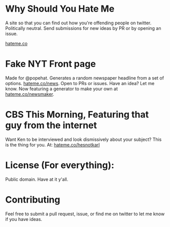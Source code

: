 # Why Should You Hate Me

A site so that you can find out how you're offending people on twitter. Politically neutral. Send submissions for new ideas by PR or by opening an issue.

[hateme.co](http://hateme.co)


# Fake NYT Front page

Made for @popehat. Generates a random newspaper headline from a set of options. [hateme.co/news](http://hateme.co/news). Open to PRs or issues. Have an idea? Let me know. Now featuring a generator to make your own at [hateme.co/newsmaker](http://hateme.co/newsmaker).

# CBS This Morning, Featuring that guy from the internet

Want Ken to be interviewed and look dismissively about your subject? This is the thing for you. At: [hateme.co/hesnotkarl](http://hateme.co/hesnotkarl)

# License (For everything):

Public domain. Have at it y'all.

# Contributing

Feel free to submit a pull request, issue, or find me on twitter to let me know if you have ideas.


